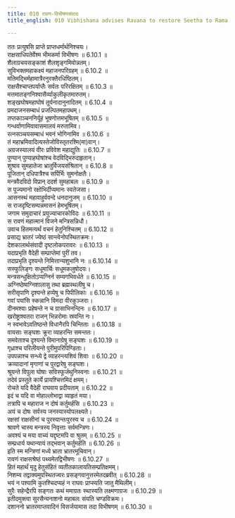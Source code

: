 ```yaml
---
title: 010 रावण-विभीषणसंवादः
title_english: 010 Vibhishana advises Ravana to restore Seetha to Rama

---
```

<div class="audioEmbed"  caption="श्रीराम-हरिसीताराममूर्ति-घनपाठिभ्यां वचनम्" src="https://archive.org/download/Ramayana-recitation-Sriram-harisItArAmamUrti-Ghanapaati-v2/Kanda_6/Kanda_6_YK-010-Vibhishana_advises_Ravana_to_restore_Seetha_to_Rama.mp3"></div>

ततः प्रत्युषसि प्राप्ते प्राप्तधर्मार्थनिश्चयः।  
राक्षसाधिपतेर्वेश्म भीमकर्मा विभीषणः ॥ 6.10.1 ॥   
शैलाग्रचयसङ्काशं शैलशृङ्गमिवोन्नतम्।  
सुविभक्तमहाकक्ष्यं महाजनपरिग्रहम् ॥ 6.10.2 ॥   
मतिमद्भिर्महामात्रैरनुरक्तैरधिष्ठितम्।  
राक्षसैश्चाप्तपर्याप्तैः सर्वतः परिरक्षितम् ॥ 6.10.3 ॥   
मत्तमातङ्गनिश्वासैर्व्याकुलीकृतमारुतम्।  
शङ्खघोषमहाघोषं तूर्यनादानुनादितम् ॥ 6.10.4 ॥   
प्रमदाजनसम्बाधं प्रजल्पितमहापथम्।  
तप्तकाञ्चननिर्यूहं भूषणोत्तमभूषितम् ॥ 6.10.5 ॥   
गन्धर्वाणामिवावासमालयं मरुतामिव।  
रत्नसञ्चयसम्बाधं भवनं भोगिनामिव ॥ 6.10.6 ॥   
तं महाभ्रमिवादित्यस्तेजोविस्तृतरश्मि(मा)वान्।  
अग्रजस्यालयं वीरः प्रविवेश महाद्युतिः ॥ 6.10.7 ॥   
पुण्यान् पुण्याहघोषांश्च वेदविद्भिरुदाहृतान्।  
शुश्राव सुमहातेजा भ्रातुर्विजयसंश्रितान् ॥ 6.10.8 ॥   
पूजितान् दधिपात्रैश्च सर्पिर्भिः सुमनोक्षतैः।  
मन्त्रवैदविदो विप्रान् ददर्श सुमहाबलः ॥ 6.10.9 ॥   
स पूज्यमानो रक्षोभिर्दीप्यमानः स्वतेजसा।  
आसनस्थं महावाहुर्ववन्दे धनदानुजम् ॥ 6.10.10 ॥   
स राजदृष्टिसम्पन्नमासनं हेमभूषितम्।  
जगाम समुदाचारं प्रयुज्याचारकोविदः ॥ 6.10.11 ॥   
स रावणं महात्मानं विजने मन्त्रिसन्निधौ।  
उवाच हितमत्यर्थं वचनं हेतुनिश्चितम् ॥ 6.10.12 ॥   
प्रसाद्य भ्रातरं ज्येष्ठं सान्त्वेनोपस्थितक्रमः।  
देशकालार्थसंवादी दृष्टलोकपरावरः ॥ 6.10.13 ॥   
यदाप्रभृति वैदेही सम्प्राप्तेमां पुरीं तव।  
तदाप्रभृति दृश्यन्ते निमित्तान्यशुभानि नः ॥ 6.10.14 ॥   
सस्फुलिङ्गः सधूमार्चिः सधूमकलुषोदयः।  
मन्त्रसन्धुक्षितोऽप्यग्निर्न सम्यगभिवर्धते ॥ 6.10.15 ॥   
अग्निष्ठेष्वग्निशालासु तथा ब्रह्मस्थलीषु च।  
सरीसृपाणि दृश्यन्ते हव्येषु च पिपीलिकाः ॥ 6.10.16 ॥   
गवां पयांसि स्कन्नानि विमदा वीरकुञ्जराः।  
दीनमश्वाः प्रहेषन्ते न च ग्रासाभिनन्दिनः ॥ 6.10.17 ॥   
खरोष्ट्राश्वतरा राजन् भिन्नरोमाः स्रवन्ति नः।  
न स्वभावेऽवतिष्ठन्ते विधानैरपि चिन्तिताः ॥ 6.10.18 ॥   
वायसाः सङ्घशः क्रूरा व्याहरन्ति समन्ततः।  
समवेताश्च दृश्यन्ते विमानाग्रेषु सङ्घशः ॥ 6.10.19 ॥   
गृध्राश्च परिलीयन्ते पुरीमुपरिपिण्डिताः।  
उपपन्नाश्च सन्ध्ये द्वे व्याहरन्त्यशिवं शिवाः ॥ 6.10.20 ॥   
क्रव्यादानां मृगाणां च पुरद्वारेषु सङ्घशः।  
श्रूयन्ते विपुला घोषाः सविस्फूर्जथुनिस्वनाः ॥ 6.10.21 ॥   
तदेवं प्रस्तुते कार्ये प्रायश्चित्तमिदं क्षमम्।  
रोचते यदि वैदेही राघवाय प्रदीयताम् ॥ 6.10.22 ॥   
इदं च यदि वा मोहाल्लोभाद्वा व्याहृतं मया।  
तत्रापि च महाराज न दोषं कर्तुमर्हसि ॥ 6.10.23 ॥   
अयं च दोषः सर्वस्य जनस्यास्योपलक्ष्यते।  
रक्षसां राक्षसीनां च पुरस्यान्तःपुरस्य च ॥ 6.10.24 ॥   
श्रावणे चास्य मन्त्रस्य निवृत्ताः सर्वमन्त्रिणः।  
अवश्यं च मया वाच्यं यद्दृष्टमपि वा श्रुतम् ॥ 6.10.25 ॥   
सम्प्रधार्य यथान्यायं तद्भवान् कर्तुमर्हति ॥ 6.10.26 ॥   
इति स्म मन्त्रिणां मध्ये भ्राता भ्रातरमूचिवान्।  
रावणं राक्षसश्रेष्ठं पथ्यमेतद्विभीषणः ॥ 6.10.27 ॥   
हितं महार्थं मृदु हेतुसंहितं व्यतीतकालायतिसम्प्रतिक्षमम्।  
निशम्य तद्वाक्यमुपस्थितज्वरः प्रसङ्गवानुत्तरमेतदब्रवीत् ॥ 6.10.28 ॥   
भयं न पश्यामि कुतश्चिदप्यहं न राघवः प्राप्स्यति जातु मैथिलीम्।  
सुरैः सहेन्द्रैरपि सङ्गतः कथं ममाग्रतः स्थास्यति लक्ष्मणाग्रजः ॥ 6.10.29 ॥   
इतीदमुक्त्वा सुरसैन्यनाशनो महाबलः संयति चण्डविक्रमः।  
दशाननो भ्रातरमाप्तवादिनं विसर्जयामास तदा विभीषणम् ॥ 6.10.30 ॥   